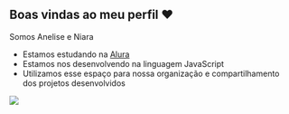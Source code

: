 ## Boas vindas ao meu perfil ❤️

Somos Anelise e Niara

- Estamos estudando na [Alura](https://www.alura.com.br)
- Estamos nos desenvolvendo na linguagem JavaScript
- Utilizamos esse espaço para nossa organização e compartilhamento dos projetos desenvolvidos


![](https://media1.tenor.com/m/-qBsG1HwR4oAAAAC/cat-dance-dancing-cat.gif)
